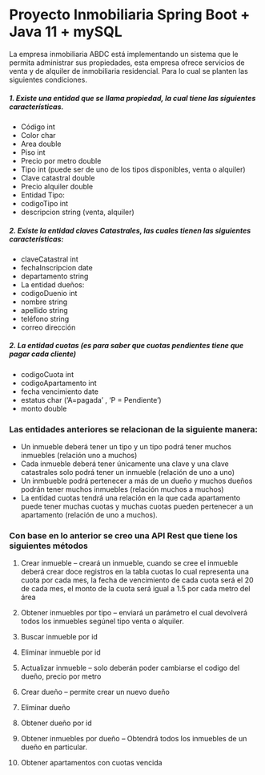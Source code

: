 # Proyecto Inmobiliaria Spring Boot + Java 11 + mySQL

La empresa inmobiliaria ABDC está implementando un sistema que le permita administrar sus propiedades, esta empresa ofrece servicios de venta y de alquiler de inmobiliaria residencial. Para lo cual se planten las siguientes condiciones.

##### 1. Existe una entidad que se llama propiedad, la cual tiene las siguientes características.

- Código int
- Color char
- Area double
- Piso int
- Precio por metro double
- Tipo int (puede ser de uno de los tipos disponibles, venta o alquiler)
- Clave catastral double
- Precio alquiler double
- Entidad Tipo:
- codigoTipo int
- descripcion string (venta, alquiler)

##### 2.  Existe la entidad claves Catastrales, las cuales tienen las siguientes características:
- claveCatastral int
- fechaInscripcion date
- departamento string
- La entidad dueños:
- codigoDuenio int
- nombre string
- apellido string
- teléfono string
- correo dirección

##### 2. La entidad cuotas (es para saber que cuotas pendientes tiene que pagar cada cliente)
- codigoCuota int
- codigoApartamento int
- fecha vencimiento date
- estatus char (‘A=pagada’ , ‘P = Pendiente’)
- monto double


### Las entidades anteriores se relacionan de la siguiente manera:
- Un inmueble deberá tener un tipo y un tipo podrá tener muchos inmuebles (relación uno a muchos)
- Cada inmueble deberá tener únicamente una clave y una clave catastrales solo podrá tener un inmueble (relación de uno a uno)
- Un inmbueble podrá pertenecer a más de un dueño y muchos dueños podrán tener muchos inmuebles (relación muchos a muchos)
- La entidad cuotas tendrá una relación en la que cada apartamento puede tener muchas cuotas y muchas  cuotas pueden pertenecer a un apartamento (relación de uno a muchos).



### Con base en lo anterior se creo una API Rest que tiene los siguientes métodos
1. Crear inmueble – creará un inmueble, cuando se cree el inmueble deberá crear doce registros en la tabla cuotas lo cual representa una cuota por cada mes, la fecha de vencimiento de cada cuota será el 20 de cada mes, el monto de la cuota será igual a 1.5 por cada metro del área

2. Obtener inmuebles por tipo – enviará un parámetro el cual devolverá todos los inmuebles segúnel tipo venta o alquiler.

3. Buscar inmueble por id

4. Eliminar inmueble por id

5. Actualizar inmueble – solo deberán poder cambiarse el codigo del dueño, precio por metro

6. Crear dueño – permite crear un nuevo dueño

7. Eliminar dueño

8. Obtener dueño por id

9. Obtener inmuebles por dueño – Obtendrá todos los inmuebles de un dueño en particular.

10. Obtener apartamentos con cuotas vencida